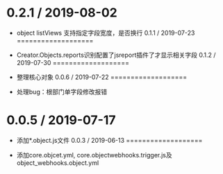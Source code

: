 0.2.1 / 2019-08-02
===================

  * object listViews 支持指定字段宽度，是否换行
0.1.1 / 2019-07-23
===================

  * Creator.Objects.reports识别配置了jsreport插件了才显示相关字段
0.1.2 / 2019-07-30
===================

  * 整理核心对象
0.0.6 / 2019-07-22
===================

  * 处理bug：根部门单字段修改报错

0.0.5 / 2019-07-17
===================

  * 添加*.object.js文件
0.0.3 / 2019-06-13
===================

  * 添加core.objcet.yml, core.objectwebhooks.trigger.js及object_webhooks.object.yml